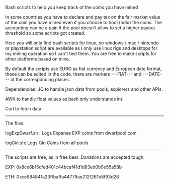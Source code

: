Bash scripts to help you keep track of the coins you have mined

In some countries you have to declare and pay tax on the fair market value of the coin you have mined even if you choose to hodl (hold) the coins. The accounting can be a pain if the pool doesn't allow to set a higher payout threshold so some scripts got created.

Here you will only find bash scripts for linux, no windows / mac / nintendo or playstation script are available as I only use linux rigs and desktops for my mining operation so I can't test them. You are free to make scripts for other platforms based on mine.

By default the scripts use EURO as fiat currency and European date format, these can be edited in the code, there are markers ---FIAT--- and ---DATE--- at the corresponding places.

Dependencies: 
JQ to handle json data from pools, explorers and other APIs. 

AWK to handle float values as bash only understands int. 

Curl to fetch data.

----------------------------------------
The files:

logExpDwarf.sh :  Logs Expanse EXP coins from dwarfpool.com

logGin.sh:           Logs Gin Coins from all pools


----------------------------------------

The scripts are free, as in free beer.
Donations are accepted tough:

EXP: 0x8ce6b15cfed401c44bcaf41d1d83ed0b9e55a58b

ETH: 0xce984841a23ffbaffa44779ae212f261b8f93d26


